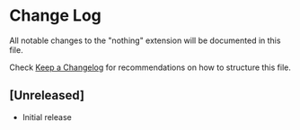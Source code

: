 # Change Log

All notable changes to the "nothing" extension will be documented in this file.

Check [Keep a Changelog](http://keepachangelog.com/) for recommendations on how to structure this file.

## [Unreleased]

- Initial release
